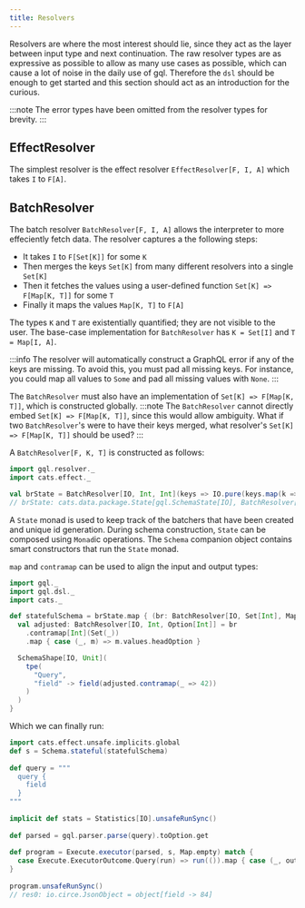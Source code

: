 ```yaml
---
title: Resolvers
---
```

Resolvers are where the most interest should lie, since they act as the layer between input type and next continuation.
The raw resolver types are as expressive as possible to allow as many use cases as possible, which can cause a lot of noise in the daily use of gql.
Therefore the `dsl` should be enough to get started and this section should act as an introduction for the curious.

:::note
The error types have been omitted from the resolver types for brevity.
:::

## EffectResolver
The simplest resolver is the effect resolver `EffectResolver[F, I, A]` which takes `I` to `F[A]`.

## BatchResolver
The batch resolver `BatchResolver[F, I, A]` allows the interpreter to more effeciently fetch data.
The resolver captures a the following steps:
 - It takes `I` to `F[Set[K]]` for some `K`
 - Then merges the keys `Set[K]` from many different resolvers into a single `Set[K]`
 - Then it fetches the values using a user-defined function `Set[K] => F[Map[K, T]]` for some `T`
 - Finally it maps the values `Map[K, T]` to `F[A]`

The types `K` and `T` are existentially quantified; they are not visible to the user.
The base-case implementation for `BatchResolver` has `K = Set[I]` and `T = Map[I, A]`.

:::info
The resolver will automatically construct a GraphQL error if any of the keys are missing.
To avoid this, you must pad all missing keys.
For instance, you could map all values to `Some` and pad all missing values with `None`.
:::
 
The `BatchResolver` must also have an implementation of `Set[K] => F[Map[K, T]]`, which is constructed globally.
:::note
The `BatchResolver` cannot directly embed `Set[K] => F[Map[K, T]]`, since this would allow ambiguity.
What if two `BatchResolver`'s were to have their keys merged, what resolver's `Set[K] => F[Map[K, T]]` should be used?
:::

A `BatchResolver[F, K, T]` is constructed as follows:
```scala
import gql.resolver._
import cats.effect._

val brState = BatchResolver[IO, Int, Int](keys => IO.pure(keys.map(k => k -> (k * 2)).toMap))
// brState: cats.data.package.State[gql.SchemaState[IO], BatchResolver[IO, Set[Int], Map[Int, Int]]] = cats.data.IndexedStateT@3d1a4ddd
```
A `State` monad is used to keep track of the batchers that have been created and unique id generation.
During schema construction, `State` can be composed using `Monad`ic operations.
The `Schema` companion object contains smart constructors that run the `State` monad.

`map` and `contramap` can be used to align the input and output types:
```scala
import gql._
import gql.dsl._
import cats._

def statefulSchema = brState.map { (br: BatchResolver[IO, Set[Int], Map[Int, Int]]) =>
  val adjusted: BatchResolver[IO, Int, Option[Int]] = br
    .contramap[Int](Set(_))
    .map { case (_, m) => m.values.headOption }

  SchemaShape[IO, Unit](
    tpe(
      "Query",
      "field" -> field(adjusted.contramap(_ => 42))
    )
  )
}
```

Which we can finally run:
```scala
import cats.effect.unsafe.implicits.global
def s = Schema.stateful(statefulSchema)
                                                                                        
def query = """
  query {
    field
  }
"""
                                                                                        
implicit def stats = Statistics[IO].unsafeRunSync()
                                                                                        
def parsed = gql.parser.parse(query).toOption.get
                                                                                        
def program = Execute.executor(parsed, s, Map.empty) match {
  case Execute.ExecutorOutcome.Query(run) => run(()).map { case (_, output) => output }
}
                                                                                        
program.unsafeRunSync()
// res0: io.circe.JsonObject = object[field -> 84]
```
